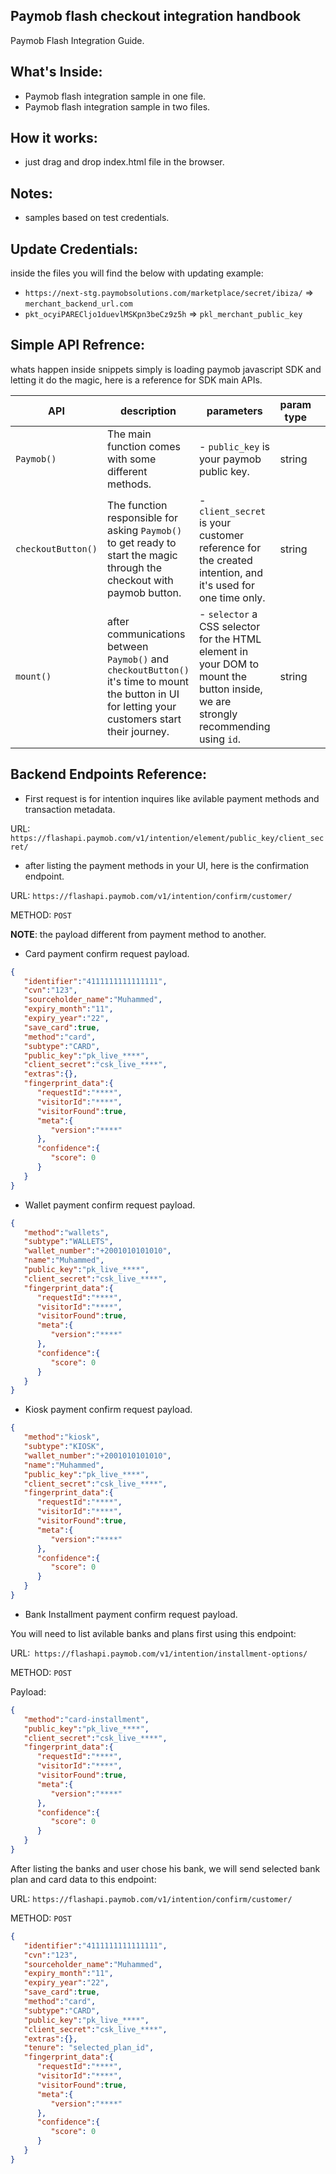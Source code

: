 ## Paymob flash checkout integration handbook
Paymob Flash Integration Guide.

## What's Inside:
- Paymob flash integration sample in one file. 
- Paymob flash integration sample in two files. 

## How it works:
- just drag and drop index.html file in the browser.

## Notes:
- samples based on test credentials.

## Update Credentials:
inside the files you will find the below with updating example:
 - `https://next-stg.paymobsolutions.com/marketplace/secret/ibiza/` => `merchant_backend_url.com` 
 - `pkt_ocyiPARECljo1duevlMSKpn3beCz9z5h` => `pkl_merchant_public_key`

 ## Simple API Refrence:
 whats happen inside snippets simply is loading paymob javascript SDK and letting it do the magic, here is a reference for SDK main APIs.
 <!-- - `Paymob()` Main function thats -->
|API|description|parameters|param type   |   |
|---|---|---|---|---|
| `Paymob()`  |The main function comes with some different methods.| - `public_key` is your paymob public key. |string|   |
| `checkoutButton()`  |The function responsible for asking `Paymob()` to get ready to start the magic through the checkout with paymob button.| - `client_secret` is your customer reference for the created intention, and it's used for one time only.  |string|   |
| `mount()`  |after communications between `Paymob()` and `checkoutButton()` it's time to mount the button in UI for letting your customers start their journey.| - `selector` a CSS selector for the HTML element in your DOM to mount the button inside, we are strongly recommending using `id`.   |string|   |

 ## Backend Endpoints Reference:

- First request is for intention inquires like avilable payment methods and transaction metadata. 

URL: `https://flashapi.paymob.com/v1/intention/element/public_key/client_secret/`

- after listing the payment methods in your UI, here is the confirmation endpoint. 

URL: `https://flashapi.paymob.com/v1/intention/confirm/customer/` 

METHOD: `POST`

**NOTE**: the payload different from payment method to another. 
- Card payment confirm request payload.

```json
{
   "identifier":"4111111111111111",
   "cvn":"123",
   "sourceholder_name":"Muhammed",
   "expiry_month":"11",
   "expiry_year":"22",
   "save_card":true,
   "method":"card",
   "subtype":"CARD",
   "public_key":"pk_live_****",
   "client_secret":"csk_live_****",
   "extras":{},
   "fingerprint_data":{
      "requestId":"****",
      "visitorId":"****",
      "visitorFound":true,
      "meta":{
         "version":"****"
      },
      "confidence":{
         "score": 0
      }
   }
}
```

- Wallet payment confirm request payload.

```json
{
   "method":"wallets",
   "subtype":"WALLETS",
   "wallet_number":"+2001010101010",
   "name":"Muhammed",
   "public_key":"pk_live_****",
   "client_secret":"csk_live_****",
   "fingerprint_data":{
      "requestId":"****",
      "visitorId":"****",
      "visitorFound":true,
      "meta":{
         "version":"****"
      },
      "confidence":{
         "score": 0
      }
   }
}
```


- Kiosk payment confirm request payload.

```json
{
   "method":"kiosk",
   "subtype":"KIOSK",
   "wallet_number":"+2001010101010",
   "name":"Muhammed",
   "public_key":"pk_live_****",
   "client_secret":"csk_live_****",
   "fingerprint_data":{
      "requestId":"****",
      "visitorId":"****",
      "visitorFound":true,
      "meta":{
         "version":"****"
      },
      "confidence":{
         "score": 0
      }
   }
}
```

- Bank Installment payment confirm request payload.

You will need to list avilable banks and plans first using this endpoint:

URL:` https://flashapi.paymob.com/v1/intention/installment-options/`

METHOD: `POST`

Payload: 
```json
{
   "method":"card-installment",
   "public_key":"pk_live_****",
   "client_secret":"csk_live_****",
   "fingerprint_data":{
      "requestId":"****",
      "visitorId":"****",
      "visitorFound":true,
      "meta":{
         "version":"****"
      },
      "confidence":{
         "score": 0
      }
   }
}
```

After listing the banks and user chose his bank, we will send selected bank plan and card data to this endpoint:

URL: `https://flashapi.paymob.com/v1/intention/confirm/customer/` 

METHOD: `POST`

```json
{
   "identifier":"4111111111111111",
   "cvn":"123",
   "sourceholder_name":"Muhammed",
   "expiry_month":"11",
   "expiry_year":"22",
   "save_card":true,
   "method":"card",
   "subtype":"CARD",
   "public_key":"pk_live_****",
   "client_secret":"csk_live_****",
   "extras":{},
   "tenure": "selected_plan_id",
   "fingerprint_data":{
      "requestId":"****",
      "visitorId":"****",
      "visitorFound":true,
      "meta":{
         "version":"****"
      },
      "confidence":{
         "score": 0
      }
   }
}
```

